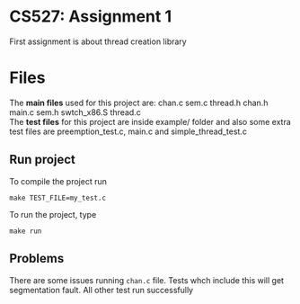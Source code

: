 # CS527: Assignment 1

First assignment is about thread creation library


# Files


The **main files** used for this project are:
 chan.c   sem.c  thread.h  chan.h   main.c  sem.h   swtch_x86.S 	thread.c   
 The **test files** for this project are inside example/ folder and also some extra test files are preemption_test.c, main.c and simple_thread_test.c

## Run project

To compile the project run

    make TEST_FILE=my_test.c

To run the project, type
 

    make run


## Problems

There are some issues running `chan.c` file. Tests whch include this will get segmentation fault. All other test run successfully


